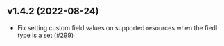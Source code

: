 ## v1.4.2 (2022-08-24)

 - Fix setting custom field values on supported resources when the fiedl type
   is a set (#299)
